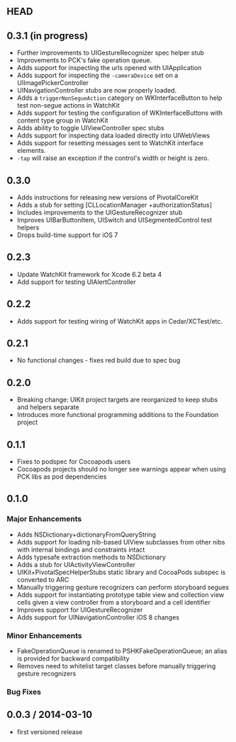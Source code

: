 ## HEAD

## 0.3.1 (in progress)

  * Further improvements to UIGestureRecognizer spec helper stub
  * Improvements to PCK's fake operation queue.
  * Adds support for inspecting the urls opened with UIApplication
  * Adds support for inspecting the `-cameraDevice` set on a UIImagePickerController
  * UINavigationController stubs are now properly loaded.
  * Adds a `triggerNonSegueAction` category on WKInterfaceButton to help test non-segue actions in WatchKit
  * Adds support for testing the configuration of WKInterfaceButtons with content type group in WatchKit
  * Adds ability to toggle UIViewController spec stubs
  * Adds support for inspecting data loaded directly into UIWebViews
  * Adds support for resetting messages sent to WatchKit interface elements.
  * `-tap` will raise an exception if the control's width or height is zero.

## 0.3.0

  * Adds instructions for releasing new versions of PivotalCoreKit
  * Adds a stub for setting [CLLocationManager +authorizationStatus]
  * Includes improvements to the UIGestureRecognizer stub
  * Improves UIBarButtonItem, UISwitch and UISegmentedControl test helpers
  * Drops build-time support for iOS 7

## 0.2.3

  * Update WatchKit framework for Xcode 6.2 beta 4
  * Add support for testing UIAlertController

## 0.2.2

  * Adds support for testing wiring of WatchKit apps in Cedar/XCTest/etc.

## 0.2.1
  * No functional changes - fixes red build due to spec bug

## 0.2.0
  * Breaking change: UIKit project targets are reorganized to keep stubs and helpers separate
  * Introduces more functional programming additions to the Foundation project

## 0.1.1
  * Fixes to podspec for Cocoapods users
  * Cocoapods projects should no longer see warnings appear when using PCK libs as pod dependencies

## 0.1.0

### Major Enhancements
  * Adds NSDictionary+dictionaryFromQueryString
  * Adds support for loading nib-based UIView subclasses from other nibs with internal bindings and constraints intact
  * Adds typesafe extraction methods to NSDictionary
  * Adds a stub for UIActivityViewController
  * UIKit+PivotalSpecHelperStubs static library and CocoaPods subspec is converted to ARC
  * Manually triggering gesture recognizers can perform storyboard segues
  * Adds support for instantiating prototype table view and collection view cells given a view controller from a storyboard and a cell identifier
  * Improves support for UIGestureRecognizer
  * Adds support for UINavigationController iOS 8 changes

### Minor Enhancements
  * FakeOperationQueue is renamed to PSHKFakeOperationQueue; an alias is provided for backward compatibility
  * Removes need to whitelist target classes before manually triggering gesture recognizers

### Bug Fixes

## 0.0.3 / 2014-03-10
  * first versioned release

